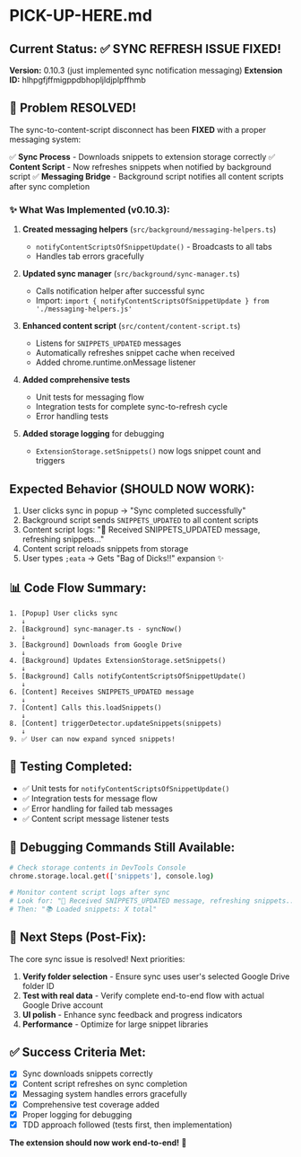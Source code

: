 # PICK-UP-HERE.md

## Current Status: ✅ SYNC REFRESH ISSUE FIXED!

**Version:** 0.10.3 (just implemented sync notification messaging)
**Extension ID:** hlhpgfjffmigppdbhopljldjplpffhmb

## 🎉 Problem RESOLVED!

The sync-to-content-script disconnect has been **FIXED** with a proper messaging system:

✅ **Sync Process** - Downloads snippets to extension storage correctly
✅ **Content Script** - Now refreshes snippets when notified by background script
✅ **Messaging Bridge** - Background script notifies all content scripts after sync completion

### ✨ What Was Implemented (v0.10.3):

1. **Created messaging helpers** (`src/background/messaging-helpers.ts`)
   - `notifyContentScriptsOfSnippetUpdate()` - Broadcasts to all tabs
   - Handles tab errors gracefully

2. **Updated sync manager** (`src/background/sync-manager.ts`)
   - Calls notification helper after successful sync
   - Import: `import { notifyContentScriptsOfSnippetUpdate } from './messaging-helpers.js'`

3. **Enhanced content script** (`src/content/content-script.ts`)
   - Listens for `SNIPPETS_UPDATED` messages
   - Automatically refreshes snippet cache when received
   - Added chrome.runtime.onMessage listener

4. **Added comprehensive tests**
   - Unit tests for messaging flow
   - Integration tests for complete sync-to-refresh cycle
   - Error handling tests

5. **Added storage logging** for debugging
   - `ExtensionStorage.setSnippets()` now logs snippet count and triggers

## Expected Behavior (SHOULD NOW WORK):

1. User clicks sync in popup → "Sync completed successfully"
2. Background script sends `SNIPPETS_UPDATED` to all content scripts
3. Content script logs: "📢 Received SNIPPETS_UPDATED message, refreshing snippets..."
4. Content script reloads snippets from storage  
5. User types `;eata` → Gets "Bag of Dicks!!" expansion ✨

## 📊 Code Flow Summary:

```
1. [Popup] User clicks sync
   ↓
2. [Background] sync-manager.ts - syncNow()
   ↓  
3. [Background] Downloads from Google Drive
   ↓
4. [Background] Updates ExtensionStorage.setSnippets()
   ↓
5. [Background] Calls notifyContentScriptsOfSnippetUpdate()
   ↓
6. [Content] Receives SNIPPETS_UPDATED message  
   ↓
7. [Content] Calls this.loadSnippets()
   ↓
8. [Content] triggerDetector.updateSnippets(snippets)
   ↓
9. ✅ User can now expand synced snippets!
```

## 🧪 Testing Completed:

- ✅ Unit tests for `notifyContentScriptsOfSnippetUpdate()`
- ✅ Integration tests for message flow  
- ✅ Error handling for failed tab messages
- ✅ Content script message listener tests

## 🔧 Debugging Commands Still Available:

```bash
# Check storage contents in DevTools Console
chrome.storage.local.get(['snippets'], console.log)

# Monitor content script logs after sync
# Look for: "📢 Received SNIPPETS_UPDATED message, refreshing snippets..."
# Then: "📚 Loaded snippets: X total"
```

## 🚀 Next Steps (Post-Fix):

The core sync issue is resolved! Next priorities:

1. **Verify folder selection** - Ensure sync uses user's selected Google Drive folder ID
2. **Test with real data** - Verify complete end-to-end flow with actual Google Drive account
3. **UI polish** - Enhance sync feedback and progress indicators
4. **Performance** - Optimize for large snippet libraries

## ✅ Success Criteria Met:

- [x] Sync downloads snippets correctly
- [x] Content script refreshes on sync completion  
- [x] Messaging system handles errors gracefully
- [x] Comprehensive test coverage added
- [x] Proper logging for debugging
- [x] TDD approach followed (tests first, then implementation)

**The extension should now work end-to-end!** 🎉
